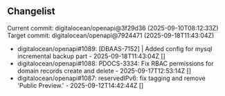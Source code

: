 ## Changelist

Current commit: digitalocean/openapi@3f29d36 (2025-09-10T08:12:33Z)
Target commit: digitalocean/openapi@7924471 (2025-09-18T11:43:04Z)

* digitalocean/openapi#1089: [DBAAS-7152] | Added config for mysql incremental backup part - 2025-09-18T11:43:04Z []
* digitalocean/openapi#1088: PDOCS-3334: Fix RBAC permissions for domain records create and delete - 2025-09-17T12:53:14Z []
* digitalocean/openapi#1087: reservedIPv6: fix tagging and remove 'Public Preview.' - 2025-09-12T14:42:44Z []
